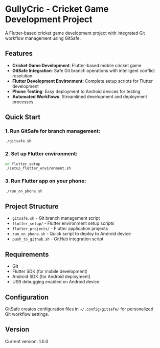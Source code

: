 # GullyCric - Cricket Game Development Project

A Flutter-based cricket game development project with integrated Git workflow management using GitSafe.

## Features

- **Cricket Game Development**: Flutter-based mobile cricket game
- **GitSafe Integration**: Safe Git branch operations with intelligent conflict resolution
- **Flutter Development Environment**: Complete setup scripts for Flutter development
- **Phone Testing**: Easy deployment to Android devices for testing
- **Automated Workflows**: Streamlined development and deployment processes

## Quick Start

### 1. Run GitSafe for branch management:
```bash
./gitsafe.sh
```

### 2. Set up Flutter environment:
```bash
cd flutter_setup
./setup_flutter_environment.sh
```

### 3. Run Flutter app on your phone:
```bash
./run_on_phone.sh
```

## Project Structure

- `gitsafe.sh` - Git branch management script
- `flutter_setup/` - Flutter environment setup scripts
- `flutter_projects/` - Flutter application projects
- `run_on_phone.sh` - Quick script to deploy to Android device
- `push_to_github.sh` - GitHub integration script

## Requirements

- Git
- Flutter SDK (for mobile development)
- Android SDK (for Android deployment)
- USB debugging enabled on Android device

## Configuration

GitSafe creates configuration files in `~/.config/gitsafe/` for personalized Git workflow settings.

## Version

Current version: 1.0.0
